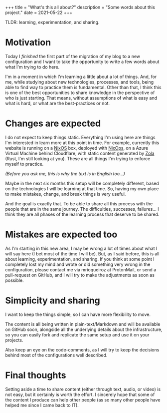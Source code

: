 +++
title = "What's this all about?"
description = "Some words about this project."
date = 2021-05-22
+++

TLDR: learning, experimentation, and sharing.

# Motivation

Today I *finished* the first part of the migration of my blog to a new
configuration and I want to take the opportunity to write a few words about
what I'm trying to do here.

I'm in a moment in which I'm learning a little about a lot of things. And, for
me, while studying about new technologies, processes, and tools, being able to
find way to practice them is fundamental. Other than that, I think this is one
of the best opportunities to share knowledge in the perspective of who is just
starting. That means, without assumptions of what is easy and what is hard, or
what are the best-practices or not.

# Changes are expected

I do not expect to keep things static. Everything I'm using here are things I'm
interested in learn more at this point in time. For example, currently this
website is running on a [NixOS](https://nixos.org) box, deployed with
[NixOps](https://github.com/NixOS/nixops), on a Azure Virtual Machine behind
Cloudflare, with static content generated by [Zola](https://www.getzola.org/)
(Rust, I'm still looking at you). These are all things I'm trying to enforce
myself to practice.

*(Before you ask me, this is why the text is in English too...)*

Maybe in the next six months this setup will be completely different, based on
the technologies I will be learning at that time. So, having my own place to
make mistakes, change, and break things is very useful.

And the goal is exactly that. To be able to share all this process with the
people that are in the same journey. The difficulties, successes, failures... I
think they are all phases of the learning process that deserve to be shared.

# Mistakes are expected too

As I'm starting in this new area, I may be wrong a lot of times about what I
will say here (I bet most of the time I will be). But, as I said before, this
is all about learning, experimentation, and sharing. If you think at some point
I completely lost my mind and wrote or did something very wrong in the
configuration, please contact me via mrioqueiroz at ProtonMail, or send a
pull-request on GitHub, and I will try to make the adjustments as soon as
possible.

# Simplicity and sharing

I want to keep the things simple, so I can have more flexibility to move.

The content is all being written in plain-text/Markdown and will be available
on GitHub soon, alongside all the underlying details about the infrastructure,
so you can easily fork and replicate the same setup and use it on your
projects.

Also keep an eye on the code-comments, as I will try to keep the decisions
behind most of the configurations well described.

# Final thoughts

Setting aside a time to share content (either through text, audio, or video) is
not easy, but it certainly is worth the effort. I sincerely hope that some of
the content I produce can help other people (as so many other people have
helped me since I came back to IT).
